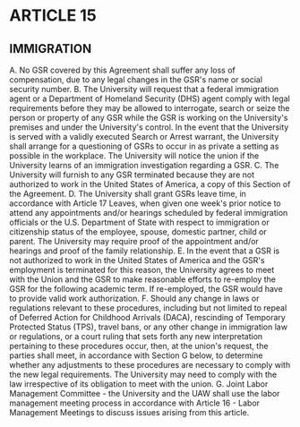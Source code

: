 # ARTICLE 15 

## IMMIGRATION

A. No GSR covered by this Agreement shall suffer any loss of compensation, due to any legal changes in the GSR's name or social security number.
B. The University will request that a federal immigration agent or a Department of Homeland Security (DHS) agent comply with legal requirements before they may be allowed to interrogate, search or seize the person or property of any GSR while the GSR is working on the University's premises and under the University's control. In the event that the University is served with a validly executed Search or Arrest warrant, the University shall arrange for a questioning of GSRs to occur in as private a setting as possible in the workplace. The University will notice the union if the University learns of an immigration investigation regarding a GSR.
C. The University will furnish to any GSR terminated because they are not authorized to work in the United States of America, a copy of this Section of the Agreement.
D. The University shall grant GSRs leave time, in accordance with Article 17 Leaves, when given one week's prior notice to attend any appointments and/or hearings scheduled by federal immigration officials or the U.S. Department of State with respect to immigration or citizenship status of the employee, spouse, domestic partner, child or parent. The University may require proof of the appointment and/or hearings and proof of the family relationship.
E. In the event that a GSR is not authorized to work in the United States of America and the GSR's employment is terminated for this reason, the University agrees to meet with the Union and the GSR to make reasonable efforts to re-employ the GSR for the following academic term. If re-employed, the GSR would have to provide valid work authorization.
F. Should any change in laws or regulations relevant to these procedures, including but not limited to repeal of Deferred Action for Childhood Arrivals (DACA), rescinding of Temporary Protected Status (TPS), travel bans, or any other change in immigration law or regulations, or a court ruling that sets forth any new interpretation pertaining to these procedures occur, then, at the union's request, the parties shall meet, in accordance with Section G below, to determine whether any adjustments to these procedures are necessary to comply with the new legal requirements. The University may need to comply with the law irrespective of its obligation to meet with the union.
G. Joint Labor Management Committee - the University and the UAW shall use the labor management meeting process in accordance with Article 16 - Labor Management Meetings to discuss issues arising from this article.


